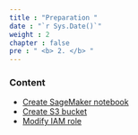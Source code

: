 ```yaml
---
title : "Preparation "
date : "`r Sys.Date()`"
weight : 2
chapter : false
pre : " <b> 2. </b> "
---
```


### Content
  - [Create SageMaker notebook](2.1-createsagemakernotebook/)
  - [Create S3 bucket](2.2-creates3bucket/)
  - [Modify IAM role](2.3-modifyiamrole/)